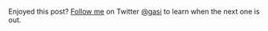 Enjoyed this post? [Follow me][@gasi] on Twitter [@gasi] to learn when the next one is out.

[@gasi]: https://twitter.com/gasi
